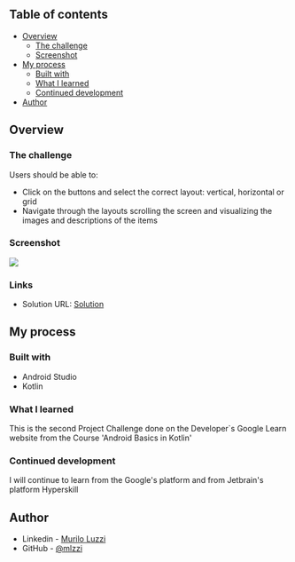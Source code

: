 ## Table of contents

- [Overview](#overview)
    - [The challenge](#the-challenge)
    - [Screenshot](#screenshot)
- [My process](#my-process)
    - [Built with](#built-with)
    - [What I learned](#what-i-learned)
    - [Continued development](#continued-development)
- [Author](#author)

## Overview

### The challenge

Users should be able to:

- Click on the buttons and select the correct layout: vertical, horizontal or grid
- Navigate through the layouts scrolling the screen and visualizing the images and descriptions of the items

### Screenshot

![](./screenshot.png)

### Links

- Solution URL: [Solution](https://github.com/mlzzi/Dogglers-app)

## My process

### Built with

- Android Studio
- Kotlin

### What I learned

This is the second Project Challenge done on the Developer`s Google Learn website from the Course 'Android Basics in Kotlin'

### Continued development

I will continue to learn from the Google's platform and from Jetbrain's platform Hyperskill

## Author

- Linkedin - [Murilo Luzzi](https://www.linkedin.com/in/muriloluzzi/)
- GitHub - [@mlzzi](https://github.com/mlzzi)